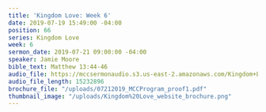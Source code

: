 ```yaml
---
title: 'Kingdom Love: Week 6'
date: 2019-07-19 15:49:00 -04:00
position: 66
series: Kingdom Love
week: 6
sermon_date: 2019-07-21 09:00:00 -04:00
speaker: Jamie Moore
bible_text: Matthew 13:44-46
audio_file: https://mccsermonaudio.s3.us-east-2.amazonaws.com/Kingdom+Love_+Week+6.lite.mp3
audio_file_length: 15232896
brochure_file: "/uploads/07212019_MCCProgram_proof1.pdf"
thumbnail_image: "/uploads/Kingdom%20Love_website_brochure.png"
---
```


